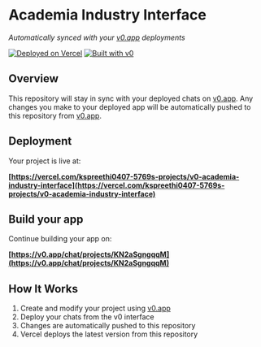 # Academia Industry Interface

*Automatically synced with your [v0.app](https://v0.app) deployments*

[![Deployed on Vercel](https://img.shields.io/badge/Deployed%20on-Vercel-black?style=for-the-badge&logo=vercel)](https://vercel.com/kspreethi0407-5769s-projects/v0-academia-industry-interface)
[![Built with v0](https://img.shields.io/badge/Built%20with-v0.app-black?style=for-the-badge)](https://v0.app/chat/projects/KN2aSgngqqM)

## Overview

This repository will stay in sync with your deployed chats on [v0.app](https://v0.app).
Any changes you make to your deployed app will be automatically pushed to this repository from [v0.app](https://v0.app).

## Deployment

Your project is live at:

**[https://vercel.com/kspreethi0407-5769s-projects/v0-academia-industry-interface](https://vercel.com/kspreethi0407-5769s-projects/v0-academia-industry-interface)**

## Build your app

Continue building your app on:

**[https://v0.app/chat/projects/KN2aSgngqqM](https://v0.app/chat/projects/KN2aSgngqqM)**

## How It Works

1. Create and modify your project using [v0.app](https://v0.app)
2. Deploy your chats from the v0 interface
3. Changes are automatically pushed to this repository
4. Vercel deploys the latest version from this repository
